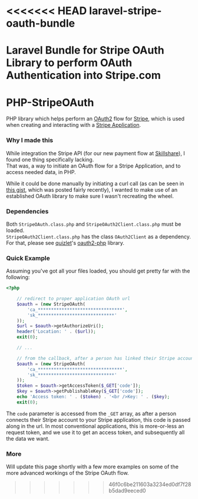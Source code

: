 <<<<<<< HEAD
laravel-stripe-oauth-bundle
===========================

Laravel Bundle for Stripe OAuth Library to perform OAuth Authentication into Stripe.com
=======
PHP-StripeOAuth
===============

PHP library which helps perform an [OAuth2](http://oauth.net/2/) flow for [Stripe](https://stripe.com/), which is used when creating and interacting with a [Stripe Application](https://stripe.com/docs/connect).

### Why I made this
While integration the Stripe API (for our new payment flow at [Skillshare](http://www.skillshare.com/?on)), I found one thing specifically lacking.  
That was, a way to initiate an OAuth flow for a Stripe Application, and to access needed data, in PHP.

While it could be done manually by initiating a curl call (as can be seen in [this gist](https://gist.github.com/3507366), which was posted fairly recently), I wanted to make use of an established OAuth library to make sure I wasn't recreating the wheel.

### Dependencies
Both `StripeOAuth.class.php` and `StripeOAuth2Client.class.php` must be loaded.  
`StripeOAuth2Client.class.php` has the class `OAuth2Client` as a dependency.  
For that, please see [quizlet](https://github.com/quizlet)'s [oauth2-php](https://github.com/quizlet/oauth2-php) library.

### Quick Example

Assuming you've got all your files loaded, you should get pretty far with the following:

``` php
<?php

    // redirect to proper application OAuth url
    $oauth = (new StripeOAuth(
        'ca_********************************',
        'sk_*****************************'
    ));
    $url = $oauth->getAuthorizeUri();
    header('Location: ' . ($url));
    exit(0);

    // ...

    // from the callback, after a person has linked their Stripe account with your Stripe application
    $oauth = (new StripeOAuth(
        'ca_********************************',
        'sk_*****************************'
    ));
    $token = $oauth->getAccessToken($_GET['code']);
    $key = $oauth->getPublishableKey($_GET['code']);
    echo 'Access token: ' . ($token) . '<br />Key: ' . ($key);
    exit(0);

```

The `code` parameter is accessed from the `_GET` array, as after a person connects their Stripe account to your Stripe application, this code is passed along in the url. In most conventional applications, this is more-or-less an request token, and we use it to get an access token, and subsequently all the data we want.

### More
Will update this page shortly with a few more examples on some of the more advanced workings of the Stripe OAuth flow.
>>>>>>> 46f0c6be211603a3234ed0df7f28b5dad9eeced0
